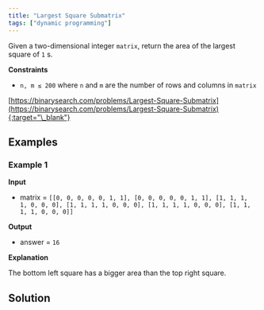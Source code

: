 ```yaml
---
title: "Largest Square Submatrix"
tags: ["dynamic programming"]
---
```


Given a two-dimensional integer `matrix`, return the area of the largest square of `1` s.

**Constraints**

- `n, m ≤ 200` where `n` and `m` are the number of rows and columns in `matrix`

[https://binarysearch.com/problems/Largest-Square-Submatrix](https://binarysearch.com/problems/Largest-Square-Submatrix){:target="\_blank"}

## Examples

### Example 1

**Input**

- matrix = `[[0, 0, 0, 0, 0, 1, 1], [0, 0, 0, 0, 0, 1, 1], [1, 1, 1, 1, 0, 0, 0], [1, 1, 1, 1, 0, 0, 0], [1, 1, 1, 1, 0, 0, 0], [1, 1, 1, 1, 0, 0, 0]]`

**Output**

- answer = `16`

**Explanation**

The bottom left square has a bigger area than the top right square.

## Solution

<script src="https://gist.github.com/yaeba/16da7be5123724fcf6eccc25581cef5a.js?file=Largest-Square-Submatrix.py"></script>
